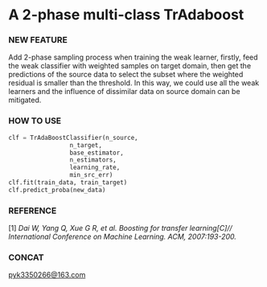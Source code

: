 # A 2-phase multi-class TrAdaboost
### NEW FEATURE
Add 2-phase sampling process when training the weak learner, firstly,
feed the weak classifier with weighted samples on target domain,
then get the predictions of the source data to select the subset
where the weighted residual is smaller than the threshold. In this
way, we could use all the weak learners and the influence of
dissimilar data on source domain can be mitigated.

### HOW TO USE
```python
clf = TrAdaBoostClassifier(n_source,
                 n_target,
                 base_estimator,
                 n_estimators,
                 learning_rate,
                 min_src_err)
clf.fit(train_data, train_target)
clf.predict_proba(new_data)
```
### REFERENCE
[1] *Dai W, Yang Q, Xue G R, et al. Boosting for transfer learning[C]// International Conference on Machine Learning. ACM, 2007:193-200.*
### CONCAT
pyk3350266@163.com